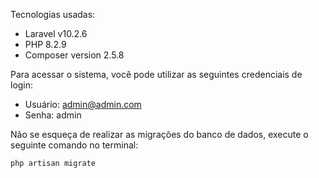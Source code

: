 Tecnologias usadas:
- Laravel v10.2.6
- PHP 8.2.9
- Composer version 2.5.8

Para acessar o sistema, você pode utilizar as seguintes credenciais de login:
- Usuário: admin@admin.com
- Senha: admin

Não se esqueça de realizar as migrações do banco de dados, execute o seguinte comando no terminal:

`php artisan migrate`

